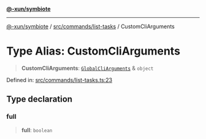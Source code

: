 [**@-xun/symbiote**](../../../../README.md)

***

[@-xun/symbiote](../../../../README.md) / [src/commands/list-tasks](../README.md) / CustomCliArguments

# Type Alias: CustomCliArguments

> **CustomCliArguments**: [`GlobalCliArguments`](../../../configure/type-aliases/GlobalCliArguments.md) & `object`

Defined in: [src/commands/list-tasks.ts:23](https://github.com/Xunnamius/symbiote/blob/ee28fd25e233e1ad9b7043e0faa8defae74dbe7b/src/commands/list-tasks.ts#L23)

## Type declaration

### full

> **full**: `boolean`
